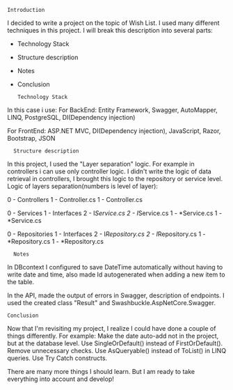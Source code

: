 
    Introduction

I decided to write a project on the topic of Wish List.
I used many different techniques in this project.
I will break this description into several parts: 
- Technology Stack 
- Structure description
- Notes 
- Conclusion

      Technology Stack

In this case i use: 
  For BackEnd: 
Entity Framework, Swagger, AutoMapper, LINQ, PostgreSQL, DI(Dependency injection)

  For FrontEnd: 
ASP.NET MVC, DI(Dependency injection), JavaScript, Razor, Bootstrap, JSON

  
      Structure description

In this project, I used the "Layer separation" logic. 
For example in controllers i can use only controller logic.
I didn't write the logic of data retrieval in controllers, I brought this logic to the repository or service level.
  Logic of layers separation(numbers is level of layer):

0 - Controllers
1 - Controller.cs
1 - Controller.cs

0 - Services
1 - Interfaces
2 - I*Service.cs
2 - I*Service.cs
1 - *Service.cs
1 - *Service.cs

0 - Repositories
1 - Interfaces
2 - I*Repository.cs
2 - I*Repository.cs
1 - *Repository.cs
1 - *Repository.cs


      Notes 

In DBcontext I configured to save DateTime automatically without having to write date and time, 
also made Id autogenerated when adding a new item to the table. 

In the API, made the output of errors in Swagger, description of endpoints. 
I used the created class "Result" and Swashbuckle.AspNetCore.Swagger.

    Conclusion


Now that I'm revisiting my project, I realize I could have done a couple of things differently. 
For example: 
    Make the date auto-add not in the project, but at the database level. 
    Use SingleOrDefault() instead of FirstOrDefault(). 
    Remove unnecessary checks. 
    Use AsQueryable() instead of ToList() in LINQ queries.
    Use Try Catch constructs. 

There are many more things I should learn. But I am ready to take everything into account and develop!
